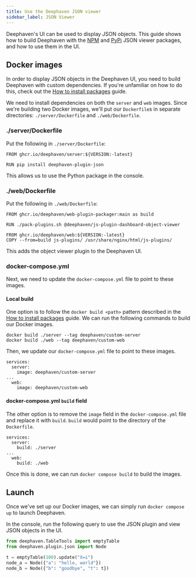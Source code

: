 ```yaml
---
title: Use the Deephaven JSON viewer
sidebar_label: JSON Viewer
---
```


Deephaven's UI can be used to display JSON objects. This guide shows how to build Deephaven with the [NPM](https://www.npmjs.com/package/@deephaven/js-plugin-dashboard-object-viewer) and [PyPi](https://pypi.org/project/deephaven-plugin-json/) JSON viewer packages, and how to use them in the UI.

## Docker images

In order to display JSON objects in the Deephaven UI, you need to build Deephaven with custom dependencies. If you're unfamiliar on how to do this, check out the [How to install packages](../install-packages.md) guide.

We need to install dependencies on both the `server` and `web` images. Since we're building two Docker images, we'll put our `Dockerfile`s in separate directories: `./server/Dockerfile` and `./web/Dockerfile`.

### ./server/Dockerfile

Put the following in `./server/Dockerfile`:

```
FROM ghcr.io/deephaven/server:${VERSION:-latest}

RUN pip install deephaven-plugin-json
```

This allows us to use the Python package in the console.

### ./web/Dockerfile

Put the following in `./web/Dockerfile`:

```
FROM ghcr.io/deephaven/web-plugin-packager:main as build

RUN ./pack-plugins.sh @deephaven/js-plugin-dashboard-object-viewer

FROM ghcr.io/deephaven/web:${VERSION:-latest}
COPY --from=build js-plugins/ /usr/share/nginx/html/js-plugins/
```

This adds the object viewer plugin to the Deephaven UI.

### docker-compose.yml

Next, we need to update the `docker-compose.yml` file to point to these images.

#### Local build

One option is to follow the `docker build <path>` pattern described in the [How to install packages](../install-packages.md) guide. We can run the following commands to build our Docker images.

```
docker build ./server --tag deephaven/custom-server
docker build ./web --tag deephaven/custom-web
```

Then, we update our `docker-compose.yml` file to point to these images.

```
services:
  server:
    image: deephaven/custom-server
...
  web:
    image: deephaven/custom-web
```

#### docker-compose.yml `build` field

The other option is to remove the `image` field in the `docker-compose.yml` file and replace it with `build`. `build` would point to the directory of the `Dockerfile`.

```
services:
  server:
    build: ./server
...
  web:
    build: ./web
```

Once this is done, we can run `docker compose build` to build the images.

## Launch

Once we've set up our Docker images, we can simply run `docker compose up` to launch Deephaven.

In the console, run the following query to use the JSON plugin and view JSON objects in the UI.

```python skip-test
from deephaven.TableTools import emptyTable
from deephaven.plugin.json import Node

t = emptyTable(100).update("X=i")
node_a = Node({"a": "hello, world"})
node_b = Node({"b": "goodbye", "t": t})
```
